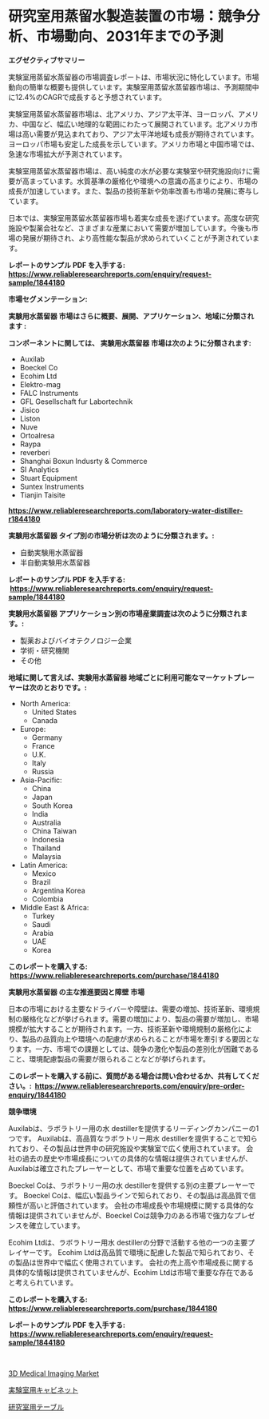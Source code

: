 <p><h1>研究室用蒸留水製造装置の市場：競争分析、市場動向、2031年までの予測</h1></p><p><strong>エグゼクティブサマリー</strong></p>
<p><p>実験室用蒸留水蒸留器の市場調査レポートは、市場状況に特化しています。市場動向の簡単な概要も提供しています。実験室用蒸留水蒸留器市場は、予測期間中に12.4%のCAGRで成長すると予想されています。</p><p>実験室用蒸留水蒸留器市場は、北アメリカ、アジア太平洋、ヨーロッパ、アメリカ、中国など、幅広い地理的な範囲にわたって展開されています。北アメリカ市場は高い需要が見込まれており、アジア太平洋地域も成長が期待されています。ヨーロッパ市場も安定した成長を示しています。アメリカ市場と中国市場では、急速な市場拡大が予測されています。</p><p>実験室用蒸留水蒸留器市場は、高い純度の水が必要な実験室や研究施設向けに需要が高まっています。水質基準の厳格化や環境への意識の高まりにより、市場の成長が加速しています。また、製品の技術革新や効率改善も市場の発展に寄与しています。</p><p>日本では、実験室用蒸留水蒸留器市場も着実な成長を遂げています。高度な研究施設や製薬会社など、さまざまな産業において需要が増加しています。今後も市場の発展が期待され、より高性能な製品が求められていくことが予測されています。</p></p>
<p><strong>レポートのサンプル PDF を入手する: <a href="https://www.reliableresearchreports.com/enquiry/request-sample/1844180">https://www.reliableresearchreports.com/enquiry/request-sample/1844180</a></strong></p>
<p><strong>市場セグメンテーション:</strong></p>
<p><strong> 実験用水蒸留器 市場はさらに概要、展開、アプリケーション、地域に分類されます :</strong></p>
<p><strong>コンポーネントに関しては、 実験用水蒸留器 市場は次のように分類されます: &nbsp;</strong></p>
<p><ul><li>Auxilab</li><li>Boeckel Co</li><li>Ecohim Ltd</li><li>Elektro-mag</li><li>FALC Instruments</li><li>GFL Gesellschaft fur Labortechnik</li><li>Jisico</li><li>Liston</li><li>Nuve</li><li>Ortoalresa</li><li>Raypa</li><li>reverberi</li><li>Shanghai Boxun Indusrty & Commerce</li><li>SI Analytics</li><li>Stuart Equipment</li><li>Suntex Instruments</li><li>Tianjin Taisite</li></ul></p>
<p><strong><a href="https://www.reliableresearchreports.com/laboratory-water-distiller-r1844180">https://www.reliableresearchreports.com/laboratory-water-distiller-r1844180</a></strong></p>
<p><strong> 実験用水蒸留器 タイプ別の市場分析は次のように分類されます。:</strong></p>
<p><ul><li>自動実験用水蒸留器</li><li>半自動実験用水蒸留器</li></ul></p>
<p><strong>レポートのサンプル PDF を入手する: &nbsp;<a href="https://www.reliableresearchreports.com/enquiry/request-sample/1844180">https://www.reliableresearchreports.com/enquiry/request-sample/1844180</a></strong></p>
<p><strong> 実験用水蒸留器 アプリケーション別の市場産業調査は次のように分類されます。:</strong></p>
<p><ul><li>製薬およびバイオテクノロジー企業</li><li>学術・研究機関</li><li>その他</li></ul></p>
<p><strong>地域に関して言えば、実験用水蒸留器 地域ごとに利用可能なマーケットプレーヤーは次のとおりです。:</strong></p>
<p><ul>
    <li>
        North America:
        <ul>
            <li>United States</li>
            <li>Canada</li>
        </ul>
    </li>
    <li>
        Europe:
        <ul>
            <li>Germany</li>
            <li>France</li>
            <li>U.K.</li>
            <li>Italy</li>
            <li>Russia</li>
        </ul>
    </li>
    <li>
        Asia-Pacific:
        <ul>
            <li>China</li>
            <li>Japan</li>
            <li>South Korea</li>
            <li>India</li>
            <li>Australia</li>
            <li>China Taiwan</li>
            <li>Indonesia</li>
            <li>Thailand</li>
            <li>Malaysia</li>
        </ul>
    </li>
    <li>
        Latin America:
        <ul>
            <li>Mexico</li>
            <li>Brazil</li>
            <li>Argentina Korea</li>
            <li>Colombia</li>
        </ul>
    </li>
    <li>
        Middle East & Africa:
        <ul>
            <li>Turkey</li>
            <li>Saudi</li>
            <li>Arabia</li>
            <li>UAE</li>
            <li>Korea</li>
        </ul>
    </li>
    </ul></p>
<p><strong>このレポートを購入する: &nbsp;<a href="https://www.reliableresearchreports.com/purchase/1844180">https://www.reliableresearchreports.com/purchase/1844180</a></strong></p>
<p><strong>実験用水蒸留器 の主な推進要因と障壁 市場</strong></p>
<p><p>日本の市場における主要なドライバーや障壁は、需要の増加、技術革新、環境規制の厳格化などが挙げられます。需要の増加により、製品の需要が増加し、市場規模が拡大することが期待されます。一方、技術革新や環境規制の厳格化により、製品の品質向上や環境への配慮が求められることが市場を牽引する要因となります。一方、市場での課題としては、競争の激化や製品の差別化が困難であること、環境配慮製品の需要が限られることなどが挙げられます。</p></p>
<p><strong>このレポートを購入する前に、質問がある場合は問い合わせるか、共有してください。:&nbsp; <a href="https://www.reliableresearchreports.com/enquiry/pre-order-enquiry/1844180">https://www.reliableresearchreports.com/enquiry/pre-order-enquiry/1844180</a></strong></p>
<p><strong>競争環境</strong></p>
<p><p>Auxilabは、ラボラトリー用の水 destillerを提供するリーディングカンパニーの1つです。 Auxilabは、高品質なラボラトリー用水 destillerを提供することで知られており、その製品は世界中の研究施設や実験室で広く使用されています。 会社の過去の歴史や市場成長についての具体的な情報は提供されていませんが、Auxilabは確立されたプレーヤーとして、市場で重要な位置を占めています。</p><p>Boeckel Coは、ラボラトリー用の水 destillerを提供する別の主要プレーヤーです。 Boeckel Coは、幅広い製品ラインで知られており、その製品は高品質で信頼性が高いと評価されています。 会社の市場成長や市場規模に関する具体的な情報は提供されていませんが、Boeckel Coは競争力のある市場で強力なプレゼンスを確立しています。</p><p>Ecohim Ltdは、ラボラトリー用水 destillerの分野で活動する他の一つの主要プレイヤーです。 Ecohim Ltdは高品質で環境に配慮した製品で知られており、その製品は世界中で幅広く使用されています。 会社の売上高や市場成長に関する具体的な情報は提供されていませんが、Ecohim Ltdは市場で重要な存在であると考えられています。</p></p>
<p><strong>このレポートを購入する: &nbsp; <a href="https://www.reliableresearchreports.com/purchase/1844180">https://www.reliableresearchreports.com/purchase/1844180</a></strong></p>
<p><strong>レポートのサンプル PDF を入手する: &nbsp;<a href="https://www.reliableresearchreports.com/enquiry/request-sample/1844180">https://www.reliableresearchreports.com/enquiry/request-sample/1844180</a></strong><strong></strong></p>
<p>&nbsp;</p>
<p><p><a href="https://github.com/Angelnienowdseej3e45z3p8c/Market-Research-Report-List-2/blob/main/3d-medical-imaging-market.md">3D Medical Imaging Market</a></p><p><a href="https://github.com/vlcostes/Market-Research-Report-List-1/blob/main/748923922760.md">実験室用キャビネット</a></p><p><a href="https://github.com/EstaSprer20231/Market-Research-Report-List-1/blob/main/305558522761.md">研究室用テーブル</a></p></p>